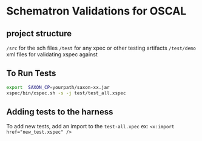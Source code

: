 Schematron Validations for OSCAL
===

project structure
---

`/src` for the sch files
`/test` for any xpec or other testing artifacts
`/test/demo` xml files for validating xspec against

To Run Tests
---

```sh
export  SAXON_CP=yourpath/saxon-xx.jar
xspec/bin/xspec.sh -s -j test/test_all.xspec 
```

Adding tests to the harness
---

To add new tests, add an import to the `test-all.xpec`
ex: `<x:import href="new_test.xspec" />`
